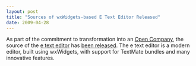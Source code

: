 ```yaml
---
layout: post
title: "Sources of wxWidgets-based E Text Editor Released"
date: 2009-04-28
---
```


As part of the commitment to transformation into an [Open Company][1], the
source of the [e text editor][2] has [been released][3]. The e text editor is a
modern editor, built using wxWidgets, with support for TextMate bundles and
many innovative features.

[1]: http://e-texteditor.com/blog/2009/opencompany
[2]: http://e-texteditor.com/
[3]: http://e-texteditor.com/blog/2009/releasing-the-source